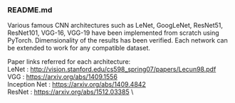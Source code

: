 ### README.md
Various famous CNN architectures such as LeNet, GoogLeNet, ResNet51, ResNet101, VGG-16, VGG-19 have been implemented from scratch using PyTorch. Dimensionality of the results has been verified. Each network can be extended to work for any compatible dataset.

Paper links referred for each architecture:\
LeNet : http://vision.stanford.edu/cs598_spring07/papers/Lecun98.pdf \
VGG : https://arxiv.org/abs/1409.1556 \
Inception Net : https://arxiv.org/abs/1409.4842 \
ResNet : https://arxiv.org/abs/1512.03385 \
